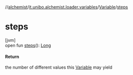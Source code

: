 //[alchemist](../../../index.md)/[it.unibo.alchemist.loader.variables](../index.md)/[Variable](index.md)/[steps](steps.md)

# steps

[jvm]\
open fun [steps](steps.md)(): [Long](https://kotlinlang.org/api/latest/jvm/stdlib/kotlin/-long/index.html)

#### Return

the number of different values this [Variable](index.md) may yield
